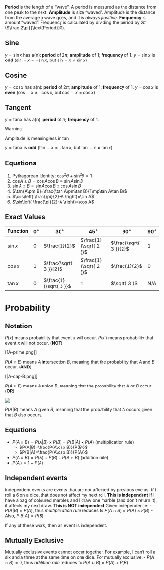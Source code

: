 **Period** is the length of a “wave”. A period is measured as the distance from one peak to the next. **Amplitude** is size “waved”. Amplitude is the distance from the average a wave goes, and it is *always positive*. **Frequency** is amount “waved”. Frequency is calculated by dividing the period by $2\pi$ ($\frac{2\pi}{\text{Period}}$).
## Sine
$y=\sin x$ has a(n): **period** of $2\pi$; **amplitude** of $1$; **frequency** of 1. $y=\sin x$ is **odd** ($\sin -x=-\sin x$, but $\sin -x\neq \sin x$)
## Cosine
$y=\cos x$ has a(n): **period** of $2\pi$; **amplitude** of $1$; **frequency** of 1. $y=\cos x$ is **even** ($\cos -x\neq-\cos x$, but $\cos -x= \cos x$)
## Tangent
$y=\tan x$ has a(n): **period** of $\pi$; **frequency** of $1$. 

>[!WARNING]
>Amplitude is meaningless in tan

$y=\tan x$ is **odd** ($\tan -x=-\tan x$, but $\tan -x\neq\tan x$)
## Equations
1. Pythagorean Identity: $\cos^{2}\theta+\sin^{2}\theta=1$
2. $\cos{A\pm B}=\cos{A}\cos{B}\mp\sin{A}\sin{B}$
3. $\sin{A\pm B}=\sin{A}\cos{B}\pm\cos{A}\sin{B}$
4. $\tan{A\pm B}=\frac{\tan A\pm\tan B}{1\mp\tan A\tan B}$
5. $\cos\left( \frac{\pi}{2}-A \right)=\sin A$
6. $\sin\left( \frac{\pi}{2}-A \right)=\cos A$
## Exact Values
Function | $0^{\circ}$ | $30^{\circ}$ | $45^{\circ}$ | $60^{\circ}$ | $90^{\circ}$
--- | --- | --- | --- | --- | ---
$\sin x$ | $0$ | $\frac{1}{2}$ | $\frac{1}{\sqrt{ 2 }}$ | $\frac{\sqrt{ 3 }}{2}$ | $1$
$\cos x$ | $1$ | $\frac{\sqrt{ 3 }}{2}$ | $\frac{1}{\sqrt{ 2 }}$ | $\frac{1}{2}$ | $0$
$\tan x$ | $0$ | $\frac{1}{\sqrt{ 3 }}$ | $1$ | $\sqrt{ 3 }$ | N/A
# Probability
## Notation
$P(x)$ means probability that event $x$ will occur. $P(x')$ means probability that event $x$ will not occur. (**NOT**)

[[A-prime.png]]

$P(A\cap B)$ means $A$ i**n**tersection $B$, meaning that the probability that $A$ and $B$ occur. (**AND**)

[[A-cap-B.png]]

$P(A\cup B)$ means $A$ **u**nion $B$, meaning that the probability that $A$ or $B$ occur. (**OR**)

<img src="https://mint-garden.netlify.app/assets/A-cup-B.png" style="max-width:100%;height:auto">

$P(A|B)$ means $A$ given $B$, meaning that the probability that $A$ occurs given that $B$ also occurs.
## Equations
- $P(A\cap B)=P(A|B)\times P(B)=P(B|A)\times P(A)$ (multiplication rule)
	- $P(A|B)=\frac{P(A\cap B)}{P(B)}$
	- $P(B|A)=\frac{P(A\cap B)}{P(A)}$
- $P(A\cup B)=P(A)+P(B)-P(A\cap B)$ (addition rule)
- $P(A')=1-P(A)$
## Independent events
Independent events are events that are not affected by previous events. If I roll a 6 on a dice, that does not affect my next roll. **This is independent** If I have a bag of coloured marbles and I draw one marble (and don’t return it), it affects my next draw. **This is NOT independent** Given independence:
	- $P(A|B)=P(A)$, thus *multiplication rule* reduces to $P(A\cap B)=P(A)\times P(B)$
	- Also, $P(B|A)=P(B)$

If any of these work, then an event is independent.
## Mutually Exclusive
Mutually exclusive events cannot occur together. For example, I can’t roll a six and a three at the same time on one dice. For mutually exclusive:
	- $P(A\cap B)=0$, thus *addition rule* reduces to $P(A\cup B)=P(A)+P(B)$
